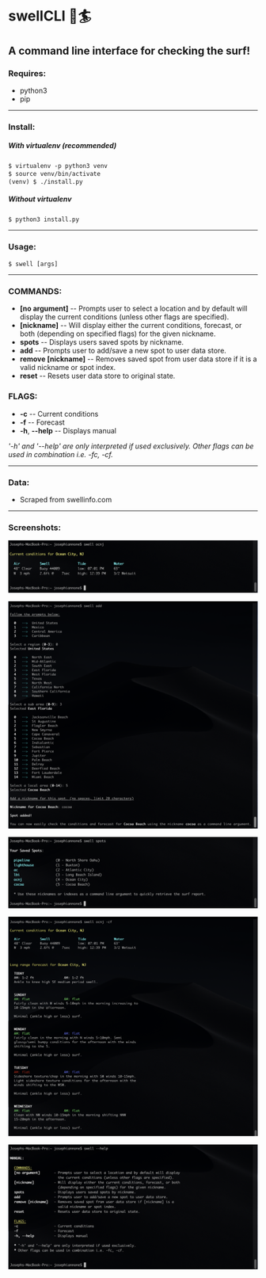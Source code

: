 # swellCLI :ocean::surfer:

## A command line interface for checking the surf!

### Requires:
- python3
- pip

---

### Install:
##### **With** virtualenv (_recommended_)
```
$ virtualenv -p python3 venv
$ source venv/bin/activate
(venv) $ ./install.py
```
##### **Without** virtualenv
```
$ python3 install.py
```

---

### Usage:
```
$ swell [args]
```

---

### COMMANDS:
-  **[no argument]**        -- Prompts user to select a location and by default will display the current conditions (unless other flags are specified).
-  **[nickname]**           -- Will display either the current conditions, forecast, or both (depending on specified flags) for the given nickname.
-  **spots**                -- Displays users saved spots by nickname.
-  **add**                  -- Prompts user to add/save a new spot to user data store.
-  **remove [nickname]**    -- Removes saved spot from user data store if it is a valid nickname or spot index.
-  **reset**                -- Resets user data store to original state.

### FLAGS:
-  **-c**                    -- Current conditions
-  **-f**                    -- Forecast
-  **-h**, **--help**        -- Displays manual


_'-h' and '--help' are only interpreted if used exclusively._
_Other flags can be used in combination i.e. -fc, -cf._

---

### Data:
- Scraped from swellinfo.com

---

### Screenshots:
![screenshot](img/screenshot5.png)

![screenshot](img/screenshot1.png)

![screenshot](img/screenshot2.png)

![screenshot](img/screenshot3.png)

![screenshot](img/screenshot4.png)
